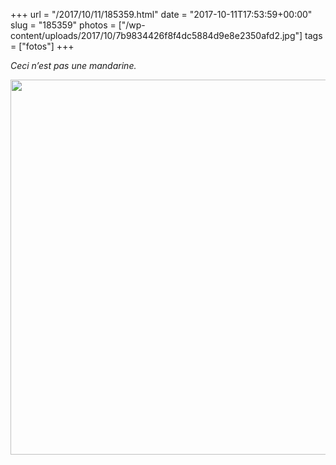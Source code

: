 +++
url = "/2017/10/11/185359.html"
date = "2017-10-11T17:53:59+00:00"
slug = "185359"
photos = ["/wp-content/uploads/2017/10/7b9834426f8f4dc5884d9e8e2350afd2.jpg"]
tags = ["fotos"]
+++

*Ceci n’est pas une mandarine.*

<img src="/wp-content/uploads/2017/10/7b9834426f8f4dc5884d9e8e2350afd2.jpg" width="600" height="600" />
